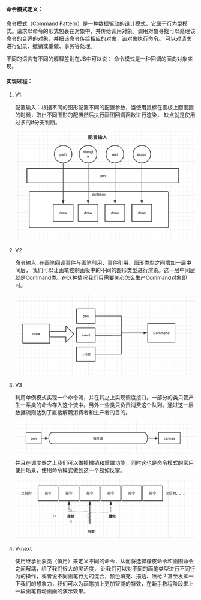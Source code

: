#### 命令模式定义：

命令模式（Command Pattern）是一种数据驱动的设计模式，它属于行为型模式。请求以命令的形式包裹在对象中，并传给调用对象。调用对象寻找可以处理该命令的合适的对象，并把该命令传给相应的对象，该对象执行命令。 可以对请求进行记录、撤销或重做、事务等处理。

不同的语言有不同的解释差别在JS中可以说： 命令模式是一种回调的面向对象实现。



#### 实现过程：

1. V1:

   配置输入：根据不同的图形配置不同的配置参数，当使用鼠标在画板上面画画的时候，取出不同图形的配置然后执行画图回调函数进行渲染， 缺点就是使用过多的if分支判断。

   ![image-20220227222054316](./doc/image-20220227222054316.png)

2. V2

   命令输入:  在画笔回调事件与画笔引用、事件引用、图形类型之间增加一层中间层， 我们可以让画笔控制画板中的不同的图形类型进行渲染。这一层中间层就是Command类。在这种情况我们只需要关心怎么生产Command对象即可。

   ![image-20220227222343345](./doc/image-20220227222343345.png)

3. V3

   利用单例模式实现一个命令流，并在其之上实现调度接口。一部分的类只管产生一系类的命令存入这个流中。另外一些类只负责消费这个队列。通过这一层数据流则达到了直接解耦消费者和生产者的目的。

   ![image-20220227222126692](./doc/image-20220227222126692.png)

   并且在调度器之上我们可以做掉撤销和重做功能，同时这也是命令模式的常用使用场景，使用命令模式做到这一个易如反掌。

   ![image-20220227222138977](./doc/image-20220227222138977.png)

4. V-next

   使用继承抽象类（慎用）来定义不同的命令，从而将选择橡皮命令和画图命令之间解耦，给了我们很大的灵活度， 让我们可以对不同的画笔类型进行不同行为的操作，或者说不同画笔行为的混合，颜色填充、描边、喷枪？甚至发挥一下我们的想象力，我们可以为画笔加上更加智能的特效，在新手教程阶段来上一段画笔自动画画的演示效果。

   




